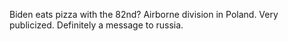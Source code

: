 Biden eats pizza with the 82nd? Airborne division in Poland.
Very publicized. Definitely a message to russia.

